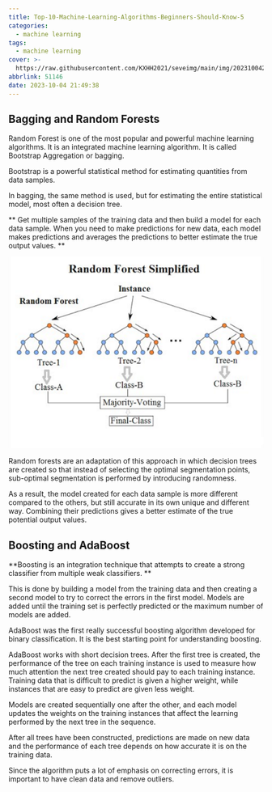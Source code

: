 ```yaml
---
title: Top-10-Machine-Learning-Algorithms-Beginners-Should-Know-5
categories:
  - machine learning
tags:
  - machine learning
cover: >-
  https://raw.githubusercontent.com/KXHH2021/seveimg/main/img/202310042151693.png
abbrlink: 51146
date: 2023-10-04 21:49:38
---
```


## Bagging and Random Forests

Random Forest is one of the most popular and powerful machine learning algorithms. It is an integrated machine learning algorithm. It is called Bootstrap Aggregation or bagging.

Bootstrap is a powerful statistical method for estimating quantities from data samples.

In bagging, the same method is used, but for estimating the entire statistical model, most often a decision tree.

** Get multiple samples of the training data and then build a model for each data sample. When you need to make predictions for new data, each model makes predictions and averages the predictions to better estimate the true output values. **

![Snipaste_2023-10-04_21-51-47](https://raw.githubusercontent.com/KXHH2021/seveimg/main/img/202310042151693.png)

Random forests are an adaptation of this approach in which decision trees are created so that instead of selecting the optimal segmentation points, sub-optimal segmentation is performed by introducing randomness.

As a result, the model created for each data sample is more different compared to the others, but still accurate in its own unique and different way. Combining their predictions gives a better estimate of the true potential output values.

## Boosting and AdaBoost

**Boosting is an integration technique that attempts to create a strong classifier from multiple weak classifiers. **

This is done by building a model from the training data and then creating a second model to try to correct the errors in the first model. Models are added until the training set is perfectly predicted or the maximum number of models are added.

AdaBoost was the first really successful boosting algorithm developed for binary classification. It is the best starting point for understanding boosting.

AdaBoost works with short decision trees.
After the first tree is created, the performance of the tree on each training instance is used to measure how much attention the next tree created should pay to each training instance. Training data that is difficult to predict is given a higher weight, while instances that are easy to predict are given less weight.

Models are created sequentially one after the other, and each model updates the weights on the training instances that affect the learning performed by the next tree in the sequence.

After all trees have been constructed, predictions are made on new data and the performance of each tree depends on how accurate it is on the training data.

Since the algorithm puts a lot of emphasis on correcting errors, it is important to have clean data and remove outliers.

